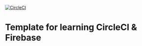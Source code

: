 [![CircleCI](https://circleci.com/gh/zmichgen/fb/tree/master.svg?style=svg)](https://circleci.com/gh/zmichgen/fb/tree/master)

# Template for learning CircleCI & Firebase
